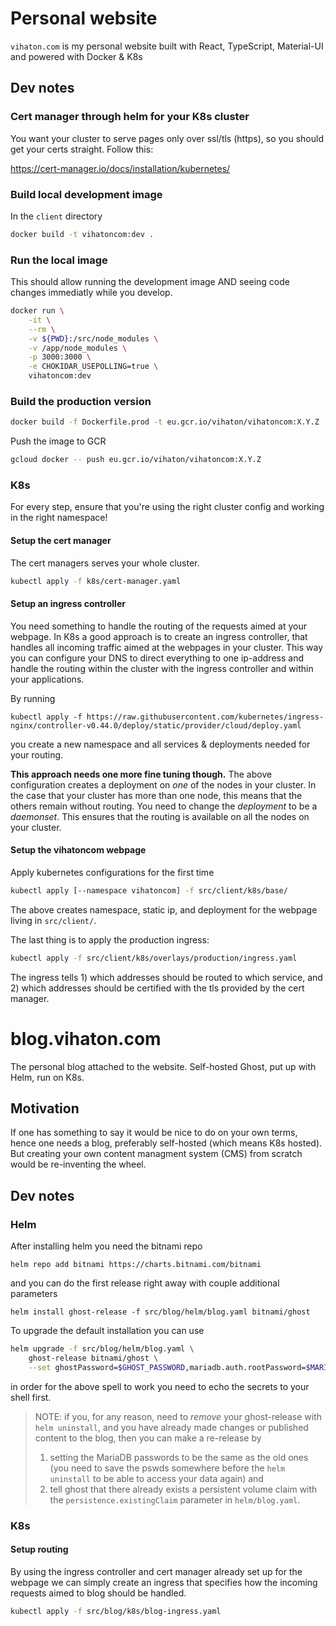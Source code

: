 # Personal website

`vihaton.com` is my personal website built with React, TypeScript, Material-UI and powered with Docker & K8s

## Dev notes

### Cert manager through helm for your K8s cluster

You want your cluster to serve pages only over ssl/tls (https), so you should get your certs straight. Follow this:

https://cert-manager.io/docs/installation/kubernetes/



### Build local development image

In the `client` directory

```bash
docker build -t vihatoncom:dev .
```

### Run the local image

This should allow running the development image AND seeing code changes immediatly while you develop.

```bash
docker run \
    -it \
    --rm \
    -v ${PWD}:/src/node_modules \
    -v /app/node_modules \
    -p 3000:3000 \
    -e CHOKIDAR_USEPOLLING=true \
    vihatoncom:dev
```

### Build the production version

```bash
docker build -f Dockerfile.prod -t eu.gcr.io/vihaton/vihatoncom:X.Y.Z .
```

Push the image to GCR

```bash
gcloud docker -- push eu.gcr.io/vihaton/vihatoncom:X.Y.Z
```

### K8s

For every step, ensure that you're using the right cluster config and working in the right namespace!

#### Setup the cert manager

The cert managers serves your whole cluster.

```bash
kubectl apply -f k8s/cert-manager.yaml
```

#### Setup an ingress controller

You need something to handle the routing of the requests aimed at your webpage. In K8s a good approach is to create an ingress controller, that handles all incoming traffic aimed at the webpages in your cluster. This way you can configure your DNS to direct everything to one ip-address and handle the routing within the cluster with the ingress controller and within your applications. 

By running 
```
kubectl apply -f https://raw.githubusercontent.com/kubernetes/ingress-nginx/controller-v0.44.0/deploy/static/provider/cloud/deploy.yaml
```
you create a new namespace and all services & deployments needed for your routing. 

**This approach needs one more fine tuning though.** The above configuration creates a deployment on _one_ of the nodes in your cluster. In the case that your cluster has more than one node, this means that the others remain without routing. You need to change the _deployment_ to be a _daemonset_. This ensures that the routing is available on all the nodes on your cluster.

#### Setup the vihatoncom webpage

Apply kubernetes configurations for the first time
```bash
kubectl apply [--namespace vihatoncom] -f src/client/k8s/base/
```

The above creates namespace, static ip, and deployment for the webpage living in `src/client/`.

The last thing is to apply the production ingress: 
```bash
kubectl apply -f src/client/k8s/overlays/production/ingress.yaml
```

The ingress tells 1) which addresses should be routed to which service, and 2) which addresses should be certified with the tls provided by the cert manager.

# blog.vihaton.com

The personal blog attached to the website. Self-hosted Ghost, put up with Helm, run on K8s.

## Motivation

If one has something to say it would be nice to do on your own terms, hence one needs a blog, preferably self-hosted (which means K8s hosted). But creating your own content managment system (CMS) from scratch would be re-inventing the wheel.

## Dev notes

### Helm

After installing helm you need the bitnami repo

`helm repo add bitnami https://charts.bitnami.com/bitnami`

and you can do the first release right away with couple additional parameters

`helm install ghost-release -f src/blog/helm/blog.yaml bitnami/ghost` 

To upgrade the default installation you can use 

```bash
helm upgrade -f src/blog/helm/blog.yaml \
    ghost-release bitnami/ghost \
    --set ghostPassword=$GHOST_PASSWORD,mariadb.auth.rootPassword=$MARIADB_ROOT_PASSWORD,mariadb.auth.password=$MARIADB_PASSWORD,ghostHost=$APP_HOST
```

in order for the above spell to work you need to echo the secrets to your shell first.

> NOTE: if you, for any reason, need to _remove_ your ghost-release with `helm uninstall`, and you have already made changes or published content to the blog, then you can make a re-release by 
> 1) setting the MariaDB passwords to be the same as the old ones (you need to save the pswds somewhere before the `helm uninstall` to be able to access your data again) and 
> 2) tell ghost that there already exists a persistent volume claim with the `persistence.existingClaim` parameter in `helm/blog.yaml`.

### K8s

#### Setup routing

By using the ingress controller and cert manager already set up for the webpage we can simply create an ingress that specifies how the incoming requests aimed to blog should be handled. 

```bash
kubectl apply -f src/blog/k8s/blog-ingress.yaml
```